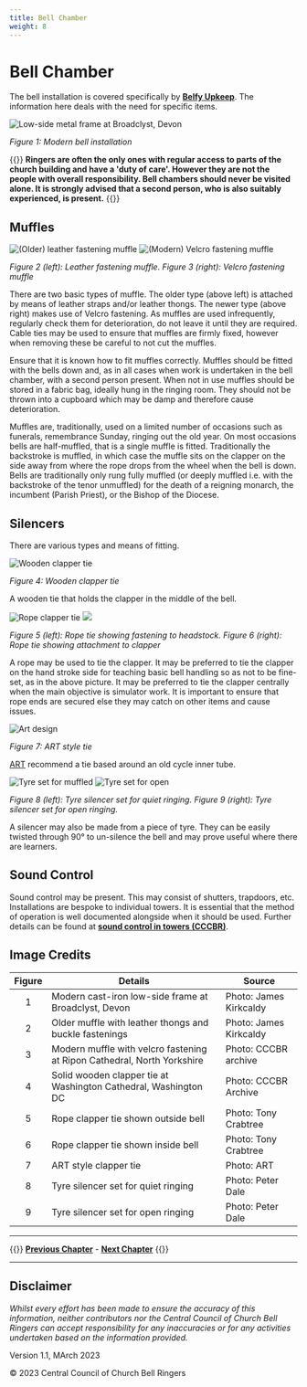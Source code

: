 ```yaml
---
title: Bell Chamber
weight: 8
---
```


# Bell Chamber

The bell installation is covered specifically by **[Belfy Upkeep](https://belfryupkeep.cccbr.org.uk/docs/010-introduction/)**. The information here deals with the need for specific items.  

![Low-side metal frame at Broadclyst, Devon](frame_350.jpg)

*Figure 1: Modern bell installation*

{{<hint warning>}}
**Ringers are often the only ones with regular access to parts of the church building and have a 'duty of care'. However they are not the people with overall responsibility. Bell chambers should never be visited alone. It is strongly advised that a second person, who is also suitably experienced, is present.**
{{</hint>}}
 
## Muffles  

![(Older) leather fastening muffle](muffle_old_350.jpg) ![(Modern) Velcro fastening muffle](muffle_new_350.jpg)

*Figure 2 (left): Leather fastening muffle. Figure 3 (right): Velcro fastening muffle*

There are two basic types of muffle. The older type (above left) is attached by means of leather straps and/or leather thongs. The newer type (above right) makes use of Velcro fastening. As muffles are used infrequently, regularly check them for deterioration, do not leave it until they are required. Cable ties may be used to ensure that muffles are firmly fixed, however when removing these be careful to not cut the muffles.

Ensure that it is known how to fit muffles correctly. Muffles should be fitted with the bells down and, as in all cases when work is undertaken in the bell chamber, with a second person present. When not in use muffles should be stored in a fabric bag, ideally hung in the ringing room. They should not be thrown into a cupboard which may be damp and therefore cause deterioration. 

Muffles are, traditionally, used on a limited number of occasions such as funerals, remembrance Sunday, ringing out the old year. On most occasions bells are half-muffled, that is a single muffle is fitted. Traditionally the backstroke is muffled, in which case the muffle sits on the clapper on the side away from where the rope drops from the wheel when the bell is down. Bells are traditionally only rung fully muffled (or deeply muffled i.e. with the backstroke of the tenor unmuffled) for the death of a reigning monarch, the incumbent (Parish Priest), or the Bishop of the Diocese.

## Silencers

There are various types and means of fitting. 

![Wooden clapper tie](tie_solid_350.jpg)

*Figure 4: Wooden clapper tie*

A wooden tie that holds the clapper in the middle of the bell.

![Rope clapper tie](tie_rope1_350.JPG) ![](tie_rope_2.JPG)

*Figure 5 (left): Rope tie showing fastening to headstock. Figure 6 (right): Rope tie showing attachment to clapper*

A rope may be used to tie the clapper. It may be preferred to tie the clapper on the hand stroke side for teaching basic bell handling so as not to be fine-set, as in the above picture. It may be preferred to tie the clapper centrally when the main objective is simulator work. It is important to ensure that rope ends are secured else they may catch on other items and cause issues.

![Art design](art_350.jpg)

*Figure 7: ART style tie*

[ART](../glossary/#art) recommend a tie based around an old cycle inner tube. 

![Tyre set for muffled](tyreclose.jpg) ![Tyre set for open](tyreopen.jpg)

*Figure 8 (left): Tyre silencer set for quiet ringing. Figure 9 (right): Tyre silencer set for open ringing.*

A silencer may also be made from a piece of tyre. They can be easily twisted through 90° to un-silence the bell and may prove useful where there are learners.

## Sound Control

Sound control may be present. This may consist of shutters, trapdoors, etc. Installations are bespoke to individual towers. It is essential that the method of operation is well documented alongside when it should be used. Further details can be found at **[sound control in towers (CCCBR)](https://cccbr.org.uk/wp-content/uploads/2021/01/Mike-Banks-noise.pdf)**.

## Image Credits

| Figure | Details | Source |
| :---: | --- | --- |
| 1 | Modern cast-iron low-side frame at Broadclyst, Devon | Photo: James Kirkcaldy |
| 2 | Older muffle with leather thongs and buckle fastenings | Photo: James Kirkcaldy |
| 3 | Modern muffle with velcro fastening at Ripon Cathedral, North Yorkshire | Photo: CCCBR archive |
| 4 | Solid wooden clapper tie at Washington Cathedral, Washington DC | Photo: CCCBR Archive |
| 5 | Rope clapper tie shown outside bell | Photo: Tony Crabtree |
| 6 | Rope clapper tie shown inside bell  | Photo: Tony Crabtree |
| 7 | ART style clapper tie | Photo: ART |
| 8 | Tyre silencer set for quiet ringing | Photo: Peter Dale |
| 9 | Tyre silencer set for open ringing | Photo: Peter Dale |

----

{{<hint info>}}
**[Previous Chapter](../ringingroom/)** - **[Next Chapter](../buildingateam/)**
{{</hint>}}

----

## Disclaimer
 
*Whilst every effort has been made to ensure the accuracy of this information, neither contributors nor the Central Council of Church Bell Ringers can accept responsibility for any inaccuracies or for any activities undertaken based on the information provided.*

Version 1.1, MArch 2023

© 2023 Central Council of Church Bell Ringers
